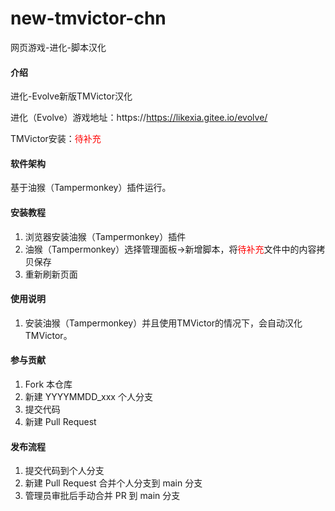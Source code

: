 # new-tmvictor-chn
网页游戏-进化-脚本汉化

#### 介绍
进化-Evolve新版TMVictor汉化

进化（Evolve）游戏地址：https://https://likexia.gitee.io/evolve/

TMVictor安装：<font color="red">待补充</font>

#### 软件架构
基于油猴（Tampermonkey）插件运行。


#### 安装教程

1.  浏览器安装油猴（Tampermonkey）插件
2.  油猴（Tampermonkey）选择管理面板->新增脚本，将<font color="red">待补充</font>文件中的内容拷贝保存
3.  重新刷新页面

#### 使用说明

1.  安装油猴（Tampermonkey）并且使用TMVictor的情况下，会自动汉化TMVictor。

#### 参与贡献

1.  Fork 本仓库
2.  新建 YYYYMMDD_xxx 个人分支
3.  提交代码
4.  新建 Pull Request

#### 发布流程

1.  提交代码到个人分支
2.  新建 Pull Request 合并个人分支到 main 分支
3.  管理员审批后手动合并 PR 到 main 分支
